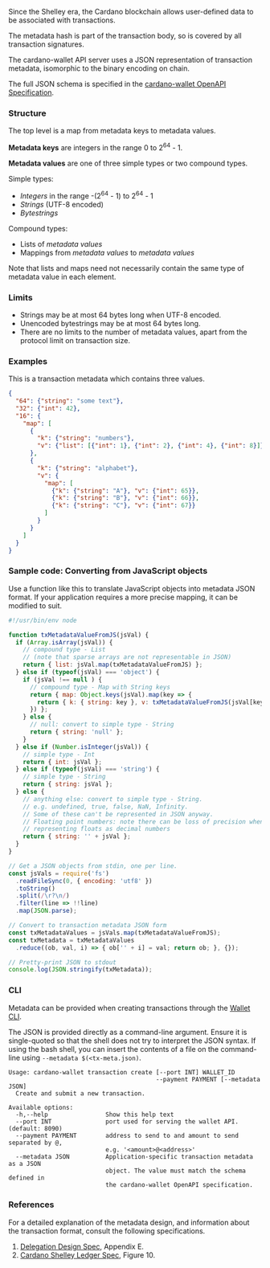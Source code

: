 Since the Shelley era, the Cardano blockchain allows user-defined data to be associated with transactions.

The metadata hash is part of the transaction body, so is covered by all transaction signatures.

The cardano-wallet API server uses a JSON representation of transaction metadata, isomorphic to the binary encoding on chain.

The full JSON schema is specified in the [cardano-wallet OpenAPI Specification](https://input-output-hk.github.io/cardano-wallet/api/edge/#operation/postTransaction).

### Structure

The top level is a map from metadata keys to metadata values.

**Metadata keys** are integers in the range 0 to 2<sup>64</sup> - 1.

**Metadata values** are one of three simple types or two compound types.

Simple types:

 * _Integers_ in the range -(2<sup>64</sup> - 1) to 2<sup>64</sup> - 1
 * _Strings_ (UTF-8 encoded)
 * _Bytestrings_

Compound types:

 * Lists of _metadata values_
 * Mappings from _metadata values_ to _metadata values_
 
Note that lists and maps need not necessarily contain the same type of metadata value in each element.

### Limits

 - Strings may be at most 64 bytes long when UTF-8 encoded.
 - Unencoded bytestrings may be at most 64 bytes long.
 - There are no limits to the number of metadata values, apart from the protocol limit on transaction size.

### Examples

This is a transaction metadata which contains three values.

```json
{
  "64": {"string": "some text"},
  "32": {"int": 42},
  "16": {
    "map": [
      {
        "k": {"string": "numbers"},
        "v": {"list": [{"int": 1}, {"int": 2}, {"int": 4}, {"int": 8}]}
      },
      {
        "k": {"string": "alphabet"},
        "v": {
          "map": [
            {"k": {"string": "A"}, "v": {"int": 65}},
            {"k": {"string": "B"}, "v": {"int": 66}},
            {"k": {"string": "C"}, "v": {"int": 67}}
          ]
        }
      }
    ]
  }
}
```

### Sample code: Converting from JavaScript objects

Use a function like this to translate JavaScript objects into metadata JSON format. If your application requires a more precise mapping, it can be modified to suit.

```javascript
#!/usr/bin/env node

function txMetadataValueFromJS(jsVal) {
  if (Array.isArray(jsVal)) {
    // compound type - List
    // (note that sparse arrays are not representable in JSON)
    return { list: jsVal.map(txMetadataValueFromJS) };
  } else if (typeof(jsVal) === 'object') {
    if (jsVal !== null ) {
      // compound type - Map with String keys
      return { map: Object.keys(jsVal).map(key => {
        return { k: { string: key }, v: txMetadataValueFromJS(jsVal[key]) };
      }) };
    } else {
      // null: convert to simple type - String
      return { string: 'null' };
    }
  } else if (Number.isInteger(jsVal)) {
    // simple type - Int
    return { int: jsVal };
  } else if (typeof(jsVal) === 'string') {
    // simple type - String
    return { string: jsVal };
  } else {
    // anything else: convert to simple type - String.
    // e.g. undefined, true, false, NaN, Infinity.
    // Some of these can't be represented in JSON anyway.
    // Floating point numbers: note there can be loss of precision when
    // representing floats as decimal numbers
    return { string: '' + jsVal };
  }
}

// Get a JSON objects from stdin, one per line.
const jsVals = require('fs')
  .readFileSync(0, { encoding: 'utf8' })
  .toString()
  .split(/\r?\n/)
  .filter(line => !!line)
  .map(JSON.parse);

// Convert to transaction metadata JSON form
const txMetadataValues = jsVals.map(txMetadataValueFromJS);
const txMetadata = txMetadataValues
  .reduce((ob, val, i) => { ob['' + i] = val; return ob; }, {});

// Pretty-print JSON to stdout
console.log(JSON.stringify(txMetadata));
```


### CLI

Metadata can be provided when creating transactions through the [Wallet CLI](./Wallet-command-line-interface).

The JSON is provided directly as a command-line argument. Ensure it is single-quoted so that the shell does not try to interpret the JSON syntax. If using the bash shell, you can insert the contents of a file on the command-line using `--metadata $(<tx-meta.json)`.

```
Usage: cardano-wallet transaction create [--port INT] WALLET_ID
                                         --payment PAYMENT [--metadata JSON]
  Create and submit a new transaction.

Available options:
  -h,--help                Show this help text
  --port INT               port used for serving the wallet API. (default: 8090)
  --payment PAYMENT        address to send to and amount to send separated by @,
                           e.g. '<amount>@<address>'
  --metadata JSON          Application-specific transaction metadata as a JSON
                           object. The value must match the schema defined in
                           the cardano-wallet OpenAPI specification.
```


### References

For a detailed explanation of the metadata design, and information about the transaction format, consult the following specifications.

1. [Delegation Design Spec][delegation-spec], Appendix E.
2. [Cardano Shelley Ledger Spec][shelley-ledger-spec], Figure 10.

[delegation-spec]: https://hydra.iohk.io/job/Cardano/cardano-ledger-specs/delegationDesignSpec/latest/download-by-type/doc-pdf/delegation_design_spec
[shelley-ledger-spec]: https://hydra.iohk.io/job/Cardano/cardano-ledger-specs/specs.shelley-ledger/latest/download-by-type/doc-pdf/ledger-spec
